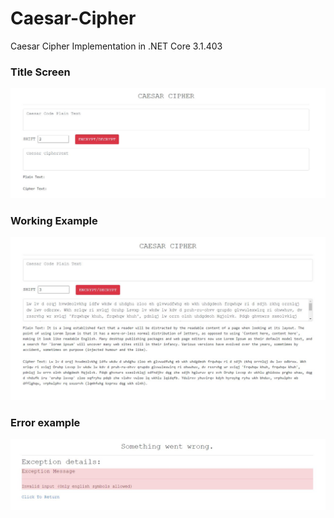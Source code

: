 # Caesar-Cipher
Caesar Cipher Implementation in .NET Core 3.1.403
### Title Screen
![](Images/titleScreen.JPG)
### Working Example
![](Images/example.JPG)
### Error example
![](Images/errorExample.JPG)
